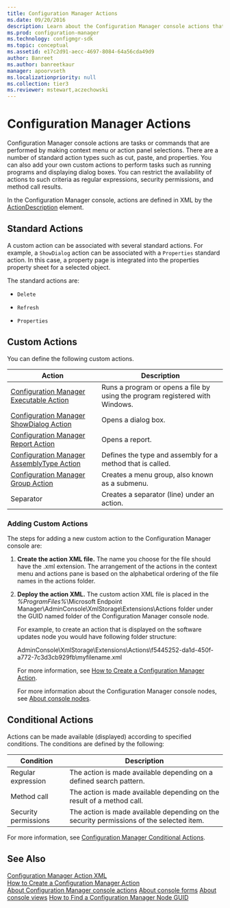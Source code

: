 ```yaml
---
title: Configuration Manager Actions
ms.date: 09/20/2016
description: Learn about the Configuration Manager console actions that let you perform routine or custom tasks.
ms.prod: configuration-manager
ms.technology: configmgr-sdk
ms.topic: conceptual
ms.assetid: e17c2d91-aecc-4697-8084-64a56cda49d9
author: Banreet
ms.author: banreetkaur
manager: apoorvseth
ms.localizationpriority: null
ms.collection: tier3
ms.reviewer: mstewart,aczechowski
---
```

# Configuration Manager Actions
Configuration Manager console actions are tasks or commands that are performed by making context menu or action panel selections. There are a number of standard action types such as cut, paste, and properties. You can also add your own custom actions to perform tasks such as running programs and displaying dialog boxes. You can restrict the availability of actions to such criteria as regular expressions, security permissions, and method call results.  

 In the Configuration Manager console, actions are defined in XML by the [ActionDescription](/previous-versions/system-center/developer/cc147252(v=msdn.10)) element.  

## Standard Actions  
 A custom action can be associated with several standard actions. For example, a `ShowDialog` action can be associated with a `Properties` standard action. In this case, a property page is integrated into the properties property sheet for a selected object.  

 The standard actions are:  

-   `Delete`  

-   `Refresh`  

-   `Properties`  

## Custom Actions  
 You can define the following custom actions.  

|Action|Description|  
|------------|-----------------|  
|[Configuration Manager Executable Action](../../../../develop/core/servers/console/executable-action.md)|Runs a program or opens a file by using the program registered with Windows.|  
|[Configuration Manager ShowDialog Action](../../../../develop/core/servers/console/showdialog-action.md)|Opens a dialog box.|  
|[Configuration Manager Report Action](../../../../develop/core/servers/console/report-action.md)|Opens a report.|  
|[Configuration Manager AssemblyType Action](../../../../develop/core/servers/console/assemblytype-action.md)|Defines the type and assembly for a method that is called.|  
|[Configuration Manager Group Action](../../../../develop/core/servers/console/group-action.md)|Creates a menu group, also known as a submenu.|  
|Separator|Creates a separator (line) under an action.|  

### Adding Custom Actions  
 The steps for adding a new custom action to the Configuration Manager console are:  

1. **Create the action XML file.** The name you choose for the file should have the .xml extension. The arrangement of the actions in the context menu and actions pane is based on the alphabetical ordering of the file names in the actions folder.  

2. **Deploy the action XML.** The custom action XML file is placed in the *%ProgramFiles%*\Microsoft Endpoint Manager\AdminConsole\XmlStorage\Extensions\Actions folder under the GUID named folder of the Configuration Manager console node.  

   For example, to create an action that is displayed on the software updates node you would have following folder structure:  

   AdminConsole\XmlStorage\Extensions\Actions\f5445252-da1d-450f-a772-7c3d3cb929fb\myfilename.xml  

   For more information, see [How to Create a Configuration Manager Action](../../../../develop/core/servers/console/how-to-create-a-configuration-manager-action.md).  

   For more information about the Configuration Manager console nodes, see [About console nodes](about-configuration-manager-console-nodes.md).  

## Conditional Actions  
 Actions can be made available (displayed) according to specified conditions. The conditions are defined by the following:  

|Condition|Description|  
|---------------|-----------------|  
|Regular expression|The action is made available depending on a defined search pattern.|  
|Method call|The action is made available depending on the result of a method call.|  
|Security permissions|The action is made available depending on the security permissions of the selected item.|  

 For more information, see [Configuration Manager Conditional Actions](../../../../develop/core/servers/console/conditional-actions.md).  

## See Also  
 [Configuration Manager Action XML](../../../../develop/core/servers/console/configuration-manager-action-xml.md)   
 [How to Create a Configuration Manager Action](../../../../develop/core/servers/console/how-to-create-a-configuration-manager-action.md)   
 [About Configuration Manager console actions](configuration-manager-actions.md)
 [About console forms](about-configuration-manager-console-forms.md)
 [About console views](about-configuration-manager-console-views.md)
 [How to Find a Configuration Manager Node GUID](../../../../develop/core/servers/console/how-to-find-a-configuration-manager-console-node-guid.md)
